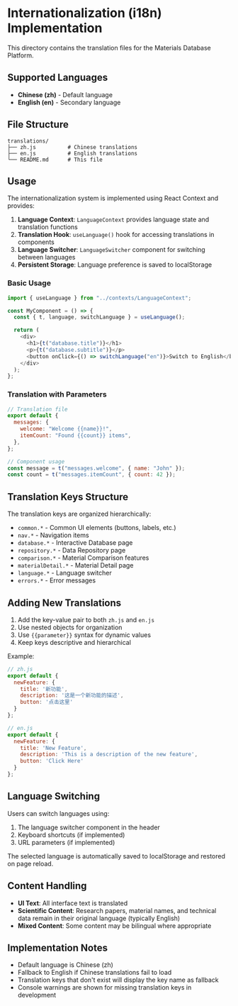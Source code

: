 # Internationalization (i18n) Implementation

This directory contains the translation files for the Materials Database Platform.

## Supported Languages

- **Chinese (zh)** - Default language
- **English (en)** - Secondary language

## File Structure

```
translations/
├── zh.js          # Chinese translations
├── en.js          # English translations
└── README.md      # This file
```

## Usage

The internationalization system is implemented using React Context and provides:

1. **Language Context**: `LanguageContext` provides language state and translation functions
2. **Translation Hook**: `useLanguage()` hook for accessing translations in components
3. **Language Switcher**: `LanguageSwitcher` component for switching between languages
4. **Persistent Storage**: Language preference is saved to localStorage

### Basic Usage

```javascript
import { useLanguage } from "../contexts/LanguageContext";

const MyComponent = () => {
  const { t, language, switchLanguage } = useLanguage();

  return (
    <div>
      <h1>{t("database.title")}</h1>
      <p>{t("database.subtitle")}</p>
      <button onClick={() => switchLanguage("en")}>Switch to English</button>
    </div>
  );
};
```

### Translation with Parameters

```javascript
// Translation file
export default {
  messages: {
    welcome: "Welcome {{name}}!",
    itemCount: "Found {{count}} items",
  },
};

// Component usage
const message = t("messages.welcome", { name: "John" });
const count = t("messages.itemCount", { count: 42 });
```

## Translation Keys Structure

The translation keys are organized hierarchically:

- `common.*` - Common UI elements (buttons, labels, etc.)
- `nav.*` - Navigation items
- `database.*` - Interactive Database page
- `repository.*` - Data Repository page
- `comparison.*` - Material Comparison features
- `materialDetail.*` - Material Detail page
- `language.*` - Language switcher
- `errors.*` - Error messages

## Adding New Translations

1. Add the key-value pair to both `zh.js` and `en.js`
2. Use nested objects for organization
3. Use `{{parameter}}` syntax for dynamic values
4. Keep keys descriptive and hierarchical

Example:

```javascript
// zh.js
export default {
  newFeature: {
    title: '新功能',
    description: '这是一个新功能的描述',
    button: '点击这里'
  }
};

// en.js
export default {
  newFeature: {
    title: 'New Feature',
    description: 'This is a description of the new feature',
    button: 'Click Here'
  }
};
```

## Language Switching

Users can switch languages using:

1. The language switcher component in the header
2. Keyboard shortcuts (if implemented)
3. URL parameters (if implemented)

The selected language is automatically saved to localStorage and restored on page reload.

## Content Handling

- **UI Text**: All interface text is translated
- **Scientific Content**: Research papers, material names, and technical data remain in their original language (typically English)
- **Mixed Content**: Some content may be bilingual where appropriate

## Implementation Notes

- Default language is Chinese (zh)
- Fallback to English if Chinese translations fail to load
- Translation keys that don't exist will display the key name as fallback
- Console warnings are shown for missing translation keys in development
